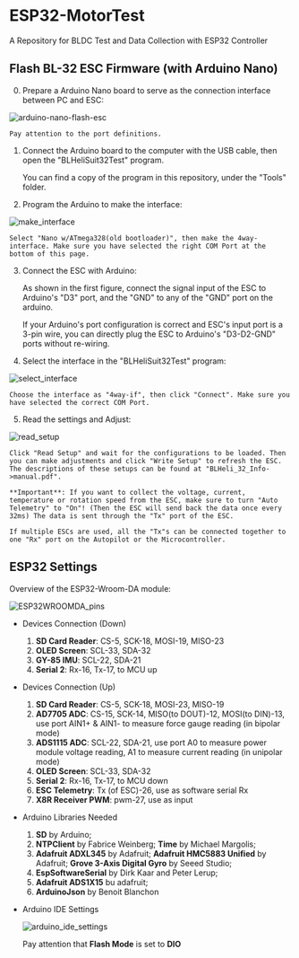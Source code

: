 
# ESP32-MotorTest

A Repository for BLDC Test and Data Collection with ESP32 Controller

## Flash BL-32 ESC Firmware (with Arduino Nano)

0. Prepare a Arduino Nano board to serve as the connection interface between PC and ESC:

![arduino-nano-flash-esc](.\\README_resources\\arduino-nano-flash-esc.jpg "Picture of the Arduino Nano")

    Pay attention to the port definitions.

1. Connect the Arduino board to the computer with the USB cable, then open the "BLHeliSuit32Test" program.

    You can find a copy of the program in this repository, under the "Tools" folder.

2. Program the Arduino to make the interface:

![make_interface](.\\README_resources\\make_interface.png "Picture of the Make interface session")

    Select "Nano w/ATmega328(old bootloader)", then make the 4way-interface. Make sure you have selected the right COM Port at the bottom of this page.

3. Connect the ESC with Arduino:

    As shown in the first figure, connect the signal input of the ESC to Arduino's "D3" port, and the "GND" to any of the "GND" port on the arduino.

    If your Arduino's port configuration is correct and ESC's input port is a 3-pin wire, you can directly plug the ESC to Arduino's "D3-D2-GND" ports without re-wiring.

4. Select the interface in the "BLHeliSuit32Test" program:

![select_interface](.\\README_resources\\select_interface.png "Picture of the interface selection")

    Choose the interface as "4way-if", then click "Connect". Make sure you have selected the correct COM Port.

5. Read the settings and Adjust:

![read_setup](.\\README_resources\\read_setup.png "Picture of the ESC setup")

    Click "Read Setup" and wait for the configurations to be loaded. Then you can make adjustments and click "Write Setup" to refresh the ESC. The descriptions of these setups can be found at "BLHeli_32_Info->manual.pdf".

    **Important**: If you want to collect the voltage, current, temperature or rotation speed from the ESC, make sure to turn "Auto Telemetry" to "On"! (Then the ESC will send back the data once every 32ms) The data is sent through the "Tx" port of the ESC.

    If multiple ESCs are used, all the "Tx"s can be connected together to one "Rx" port on the Autopilot or the Microcontroller.

## ESP32 Settings

Overview of the ESP32-Wroom-DA module:

![ESP32WROOMDA_pins](.\\README_resources\\ESP32WROOMDA_pins.png "Picture of the ESP32 Pins assignments")

- Devices Connection (Down)

  1. **SD Card Reader**: CS-5, SCK-18, MOSI-19, MISO-23
  2. **OLED Screen**: SCL-33, SDA-32
  3. **GY-85 IMU**: SCL-22, SDA-21
  4. **Serial 2**: Rx-16, Tx-17, to MCU up

- Devices Connection (Up)

  1. **SD Card Reader**: CS-5, SCK-18, MOSI-23, MISO-19
  2. **AD7705 ADC**: CS-15, SCK-14, MISO(to DOUT)-12, MOSI(to DIN)-13, use port AIN1+ & AIN1- to measure force gauge reading (in bipolar mode)
  3. **ADS1115 ADC**: SCL-22, SDA-21, use port A0 to measure power module voltage reading, A1 to measure current reading (in unipolar mode)
  4. **OLED Screen**: SCL-33, SDA-32
  5. **Serial 2**: Rx-16, Tx-17, to MCU down
  6. **ESC Telemetry**: Tx (of ESC)-26, use as software serial Rx
  7. **X8R Receiver PWM**: pwm-27, use as input

- Arduino Libraries Needed
  
  1. **SD** by Arduino;
  2. **NTPClient** by Fabrice Weinberg; **Time** by Michael Margolis;
  3. **Adafruit ADXL345** by Adafruit; **Adafruit HMC5883 Unified** by Adafruit; **Grove 3-Axis Digital Gyro** by Seeed Studio;
  4. **EspSoftwareSerial** by Dirk Kaar and Peter Lerup;
  5. **Adafruit ADS1X15** bu adafruit; 
  6. **ArduinoJson** by Benoit Blanchon

- Arduino IDE Settings

  ![arduino_ide_settings](.\\README_resources\\arduino_ide_settings.png "Picture of the Arduino IDE settings")

  Pay attention that **Flash Mode** is set to **DIO**

  